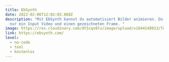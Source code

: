 ```yaml
---
title: EbSynth
date: 2022-02-06T12:02:03.868Z
description: "Mit EbSynth kannst du automatisiert Bilder animieren. Du brauchst
  nur ein Input Video und einen gezeichneten Frame. "
image: https://res.cloudinary.com/dt5cqs0lv/image/upload/v1644148913/Tools/Tool/Screenshot_2022-02-06_at_13-00-20_EbSynth_-_Transform_Video_by_Painting_Over_a_Single_Frame_eshgef.jpg
link: https://ebsynth.com/
level:
  - no-code
  - tool
  - kostenlos
---
```

